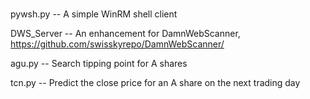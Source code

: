 #

pywsh.py    -- A simple WinRM shell client

DWS_Server  -- An enhancement for DamnWebScanner, https://github.com/swisskyrepo/DamnWebScanner/

agu.py      -- Search tipping point for A shares

tcn.py      -- Predict the close price for an A share on the next trading day
